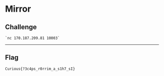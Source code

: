 # Mirror

## Challenge
```
`nc 170.187.209.81 10003`
```

---
## Flag
```
Curious{?3c4ps_r0rrim_a_s1h7_sI}
```